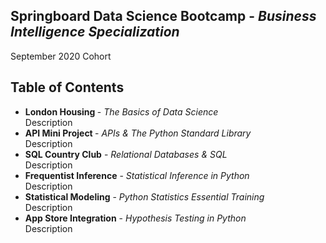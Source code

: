 <h2>Springboard Data Science Bootcamp - <i>Business Intelligence Specialization</i></h2>
September 2020 Cohort

<h2> Table of Contents </h2>
<ul>
  <li> <b>London Housing </b> - <i> The Basics of Data Science </i> <br /> Description </li>
  
  <li> <b>API Mini Project </b> - <i>APIs & The Python Standard Library</i> <br /> Description </li>
  
  <li> <b>SQL Country Club</b> - <i> Relational Databases & SQL </i> <br /> Description </li>
  
  <li> <b>Frequentist Inference</b> - <i> Statistical Inference in Python</i> <br /> Description </li>
   
  <li> <b>Statistical Modeling</b> - <i> Python Statistics Essential Training </i> <br /> Description </li>
  
  <li> <b>App Store Integration</b> - <i>Hypothesis Testing in Python </i> <br /> Description </li>





   
</ul>
